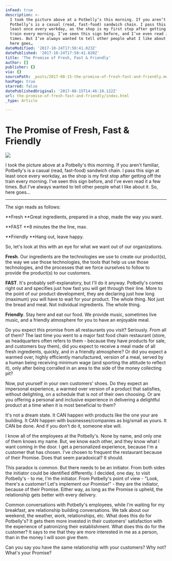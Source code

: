 ```yaml
---
inFeed: true
description: >-
  I took the picture above at a Potbelly’s this morning. If you aren’t familiar,
  Potbelly’s is a casual (read, fast-food) sandwich chain. I pass this sign at
  least once every workday, as the shop is my first stop after getting off the
  train every morning. I’ve seen this sign before, and I’ve even read it a few
  times. But I’ve always wanted to tell other people what I like about it. So,
  here goes…
dateModified: '2017-10-24T17:50:41.023Z'
datePublished: '2017-10-24T17:50:41.820Z'
title: 'The Promise of Fresh, Fast & Friendly'
author: []
publisher: {}
via: {}
sourcePath: _posts/2017-08-15-the-promise-of-fresh-fast-and-friendly.md
hasPage: true
starred: false
datePublishedOriginal: '2017-08-15T14:46:10.122Z'
url: the-promise-of-fresh-fast-and-friendly/index.html
_type: Article

---
```

# The Promise of Fresh, Fast & Friendly
![](https://the-grid-user-content.s3-us-west-2.amazonaws.com/32003cd3-e273-4ed9-a79e-7bbfc1c111cd.jpg)

I took the picture above at a Potbelly's this morning. If you aren't familiar, Potbelly's is a casual (read, fast-food) sandwich chain. I pass this sign at least once every workday, as the shop is my first stop after getting off the train every morning. I've seen this sign before, and I've even read it a few times. But I've always wanted to tell other people what I like about it. So, here goes...

---

The sign reads as follows:

**Fresh **Great ingredients, prepared in a shop, made the way you want.

**FAST **8 minutes the the line, max.

**Friendly **Hang out, leave happy.

So, let's look at this with an eye for what we want out of our organizations.

**Fresh**. Our ingredients are the technologies we use to create our product(s), the way we use those technologies, the tools that help us use those technologies, and the processes that we force ourselves to follow to provide the product(s) to our customers.

**FAST**. It's probably self-explanatory, but I'll do it anyway. Potbelly's comes right out and specifies just how fast you will get through their line. More to the point of our product development, they are declaring just how long (maximum) you will have to wait for your product. The whole thing. Not just the bread and meat. Not individual ingredients. The whole thing.

**Friendly**. Stay here and eat our food. We provide music, sometimes live music, and a friendly atmosphere for you to have an enjoyable meal.

Do you expect this promise from all restaurants you visit? Seriously. From all of them? The last time you went to a major fast food chain restaurant (store, as headquarters often refers to them - because they have products for sale, and customers buy them), did you expect to receive a meal made of all fresh ingredients, quickly, and in a friendly atmosphere? Or did you expect a warmed over, highly efficiently manufactured, version of a meal, served by a human being receiving minimum wage (and sporting the attitude to reflect it), only after being corralled in an area to the side of the money collecting pit?

Now, put yourself in your own customers' shoes. Do they expect an impersonal experience, a warmed over version of a product that satisfies, without delighting, on a schedule that is not of their own choosing. Or are you offering a personal and inclusive experience in delivering a delightful product at a time when it is most beneficial to them?

It's not a dream state. It CAN happen with products like the one your are building. It CAN happen with businesses/companies as big/small as yours. It CAN be done. And if you don't do it, someone else will.

I know all of the employees at the Potbelly's. None by name, and only one of them knows my name. But, we know each other, and they know what I want coming in the door. I get a personalized experience, because I'm a customer that has chosen. I've chosen to frequent the restaurant because of their Promise. Does that seem paradoxical? It should.

This paradox is common. But there needs to be an initiator. From both sides the initiator could be identified differently. I decided, one day, to visit Potbelly's - to me, I'm the initiator. From Potbelly's point of view - "Look, there's a customer! Let's implement our Promise!" - they are the initiator, because of their Promise. Either way, as long as the Promise is upheld, the relationship gets better with every delivery.

Common conversations with Potbelly's employees, while I'm waiting for my breakfast, are relationship building conversations. We talk about our weekend, the weather, work, relationships, etc. What does this do for Potbelly's? It gets them more invested in their customers' satisfaction with the experience of patronizing their establishment. What does this do for the customer? It says to me that they are more interested in me as a person, than in the money I will soon give them.

Can you say you have the same relationship with your customers? Why not? What's your Promise?